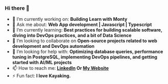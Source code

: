 ### Hi there 👋


- 🔭 I’m currently working on: **Building Learn with Monty**
- 💬 Ask me about: **Web App development | Javascript | Typescript**
- 🌱 I’m currently learning: **Best practices for building scalable software, diving into DevOps practices, and a bit of Data Science**
- 👯 I’m looking to collaborate on **Open-source projects related to web development and DevOps automation** 
- 🤔 I’m looking for help with: **Optimizing database queries, performance tuning in PostgreSQL, implementing DevOps pipelines, and getting started with AI/ML projects**
- 📫 How to reach me: **[LinkedIn](https://www.linkedin.com/in/nirmalkar/) Or [My Website](https://www.nirmalkar.com/contact)**
- ⚡ Fun fact: **I love Kayaking.**


<!--
**nirmalkar/nirmalkar** is a ✨ _special_ ✨ repository because its `README.md` (this file) appears on your GitHub profile.

Here are some ideas to get you started:

- 🔭 I’m currently working on ...
- 🌱 I’m currently learning ...
- 👯 I’m looking to collaborate on ...
- 🤔 I’m looking for help with ...
- 💬 Ask me about ...
- 📫 How to reach me: ...
- 😄 Pronouns: ...
- ⚡ Fun fact: ...
-->
